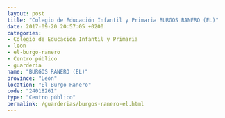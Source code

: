 ```yaml
---
layout: post
title: "Colegio de Educación Infantil y Primaria BURGOS RANERO (EL)"
date: 2017-09-20 20:57:05 +0200
categories:
- Colegio de Educación Infantil y Primaria
- leon
- el-burgo-ranero
- Centro público
- guarderia
name: "BURGOS RANERO (EL)"
province: "León"
location: "El Burgo Ranero"
code: "24018261"
type: "Centro público"
permalink: /guarderias/burgos-ranero-el.html
---
```

